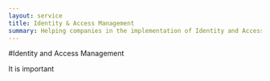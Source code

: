 ```yaml
---
layout: service
title: Identity & Access Management
summary: Helping companies in the implementation of Identity and Access Solution with the help of open-source solutions
---
```

#Identity and Access Management

It is important
